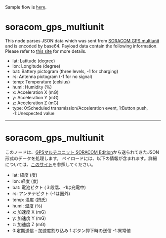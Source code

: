 Sample flow is [here](https://flows.nodered.org/flow/d3676a72de816a3c7ef97425d32f8731).

# soracom_gps_multiunit
This node parses JSON data which was sent from <a href="https://soracom.jp/products/kit/gps_multiunit/" target="_new">SORACOM GPS multiunit</a> and is encoded by base64.
Payload data contain the following information. Please refer to <a href="https://dev.soracom.io/jp/gps_multiunit/how-it-works/" target="_blank">this site</a> for more details.
<ul>
    <li>lat: Latitude (degree)</li>
    <li>lon: Longitude (degree)</li>
    <li>bat: Battery pictogram (three levels, -1 for charging)</li>
    <li>rs: Antenna pictogram (-1 for no signal)</li>
    <li>temp: Temperature (celsius)</li>
    <li>humi: Humidity (%)</li>
    <li>x: Acceleration X (mG)</li>
    <li>y: Acceleration Y (mG)</li>
    <li>z: Acceleration Z (mG)</li>
    <li>type: 0:Scheduled transmission/Acceleration event, 1:Button push, -1:Unexpected value</li>
</ul>

-----

# soracom_gps_multiunit
このノードは、<a href="https://soracom.jp/products/kit/gps_multiunit/" target="_new">GPSマルチユニット SORACOM Edition</a>から送られてきたJSON形式のデータを処理します。
ペイロードには、以下の情報が含まれます。詳細については、<a href="https://dev.soracom.io/jp/gps_multiunit/how-it-works/" target="_blank">このサイト</a>を参照してください。
<ul>
    <li>lat: 緯度 (度)</li>
    <li>lon: 経度 (度)</li>
    <li>bat: 電池ピクト (３段階、-1は充電中)</li>
    <li>rs: アンテナピクト (-1は圏外)</li>
    <li>temp: 温度 (摂氏)</li>
    <li>humi: 湿度 (％)</li>
    <li>x: 加速度 X (mG)</li>
    <li>y: 加速度 Y (mG)</li>
    <li>z: 加速度 Z (mG)</li>
    <li>0:定期送信・加速度割り込み 1:ボタン押下時の送信 -1:異常値</li>
</ul>
